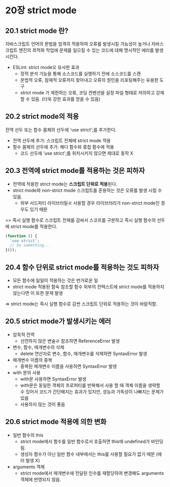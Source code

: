 # 20장 strict mode
## 20.1 strict mode 란?
자바스크립트 언어의 문법을 엄격히 적용하여 오류를 발생시킬 가능성이 높거나 자바스크립트 엔진의 최적화 작업에 문제를 일으킬 수 있는 코드에 대해 명시적인 에러를 발생시킨다.
- ESLint: strict mode오 유사한 효과
  - 정적 분석 기능을 통해 소스코드를 실행하기 전에 소스코드를 스캔
  - 문법적 오류, 잠재적 오류까지 찾아내고 오류의 원인을 리포팅해주는 유용한 도구
  - strict mode 가 제한하는 오류, 코딩 컨벤션을 설정 파일 형태로 저의하고 강제할 수 있음. (더욱 강한 효과를 얻을 수 있음)
 
## 20.2 strict mode의 적용
전역 선두 또는 함수 몸체의 선두에 'use strict';를 추가한다.
- 전역 선두에 추가: 스크립트 전체에 strict mode 적용
- 함수 몸체의 선두에 추가: 해다 함수와 중첩 함수에 적용
  - 코드 선두에 'use strict';를 위치시키지 않으면 제대로 동작 X

## 20.3 전역에 strict mode를 적용하는 것은 피하자
- 전역에 적용한 strict mode는 **스크립트 단위로 적용**된다.
- strict mode와 non-strict mode 스크립트를 혼용하는 것은 오류를 발생 시킬 수 있음.
  - 외부 서드파티 라이브러릴ㄹ 사용할 경우 라이브러리가 non-strict mode인 경우도 있기 때문

=> 즉시 실행 함수로 스크립트 전체를 감싸서 스코프를 구분하고 즉시 실행 함수의 선두에 strict mode를 적용한다.
```jsx
(function () {
  'use strict';
  // Do something...
}());
```

## 20.4 함수 단위로 strict mode를 적용하는 것도 피하자
- 모든 함수에 일일이 적용하는 것은 번거로운 일
- strict mode 적용된 함숙 참조할 함수 외부의 컨텍스트에 strict mode를 적용하지 않는다면 이 또한 문제 발생

=> strict mode는 즉시 실행 함수로 감싼 스크립트 단위로 적용하는 것이 바람직함.


## 20.5 strict mode가 발생시키는 에러
- 암묵적 전역
  - 선언하지 않은 변술ㄹ 참조하면 ReferenceError 발생
- 변수, 함수, 매개변수의 삭제
  - delete 연산자로 변수, 함수, 매개변수를 삭제하면 SyntaxError 발생
- 매개변수 이름의 중복
  - 중복된 매개변수 이름을 사용하면 SyntaxError 발생
- with 문의 사용
  - with문 사용하면 SyntaxError 발생
  - with문은 동일한 객체의 프로퍼티를 반복해서 사용 할 때 객체 이름을 생략할 수 있어서 코드가 간단해지는 효과가 있지만, 성능과 가독성이 나빠지는 문제가 있음
  - 사용하지 않는 것이 좋음
 

## 20.6 strict mode 적용에 의한 변화
- 일반 함수의 this
  - strict mode에서 함수를 일반 함수로서 호출하면 this에 undefined가 바인딩 됨.
  - 생성자 함수가 아닌 일반 함수 내부에서는 this를 사용할 필요가 없기 때문 (에러 발생 X)
- arguments 객체
  - strict mode에서 매개변수에 전달된 인수를 재할당하여 변경해도 arguments 객체에 반영되지 않음.
